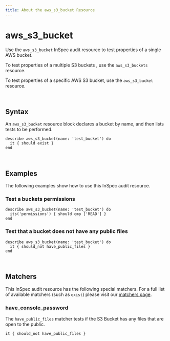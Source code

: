```yaml
---
title: About the aws_s3_bucket Resource
---
```


# aws_s3_bucket

Use the `aws_s3_bucket` InSpec audit resource to test properties of a single AWS bucket.

To test properties of a multiple S3 buckets , use the `aws_s3_buckets` resource.

To test properties of a specific AWS S3 bucket, use the `aws_s3_bucket` resource.

<br>

## Syntax

An `aws_s3_bucket` resource block declares a bucket by name, and then lists tests to be performed.

    describe aws_s3_bucket(name: 'test_bucket') do
      it { should exist }
    end

<br>

## Examples

The following examples show how to use this InSpec audit resource.

### Test a buckets permissions

    describe aws_s3_bucket(name: 'test_bucket') do
      its('permissions') { should cmp ['READ'] }
    end

### Test that a bucket does not have any public files

    describe aws_s3_bucket(name: 'test_bucket') do
      it { should_not have_public_files }
    end

<br>

## Matchers

This InSpec audit resource has the following special matchers. For a full list of available matchers (such as `exist`) please visit our [matchers page](https://www.inspec.io/docs/reference/matchers/).

### have_console_password

The `have_public_files` matcher tests if the S3 Bucket has any files that are open to the public.

    it { should_not have_public_files }
